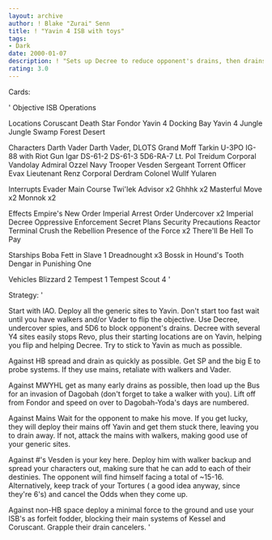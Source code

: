 ```yaml
---
layout: archive
author: ! Blake "Zurai" Senn
title: ! "Yavin 4 ISB with toys"
tags:
- Dark
date: 2000-01-07
description: ! "Sets up Decree to reduce opponent's drains, then drains him or her out on Yavin."
rating: 3.0
---
```

Cards: 

'
Objective
ISB Operations

Locations
Coruscant
Death Star
Fondor
Yavin 4 Docking Bay
Yavin 4 Jungle
Jungle
Swamp
Forest
Desert

Characters
Darth Vader
Darth Vader, DLOTS
Grand Moff Tarkin
U-3PO
IG-88 with Riot Gun
Igar
DS-61-2
DS-61-3
5D6-RA-7
Lt. Pol Treidum
Corporal Vandolay
Admiral Ozzel
Navy Trooper Vesden
Sergeant Torrent
Officer Evax
Lieutenant Renz
Corporal Derdram
Colonel Wullf Yularen

Interrupts
Evader
Main Course
Twi'lek Advisor x2
Ghhhk x2
Masterful Move x2
Monnok x2

Effects
Empire's New Order
Imperial Arrest Order
Undercover x2
Imperial Decree
Oppressive Enforcement
Secret Plans
Security Precautions
Reactor Terminal
Crush the Rebellion
Presence of the Force x2
There'll Be Hell To Pay

Starships
Boba Fett in Slave 1
Dreadnought x3
Bossk in Hound's Tooth
Dengar in Punishing One

Vehicles
Blizzard 2
Tempest 1
Tempest Scout 4 '

Strategy: '

Start with IAO. Deploy all the generic sites to Yavin. Don't start too fast wait until you have walkers and/or Vader to flip the objective. Use Decree, undercover spies, and 5D6 to block opponent's drains. Decree with several Y4 sites easily stops Revo, plus their starting locations are on Yavin, helping you flip and helping Decree. Try to stick to Yavin as much as possible.

Against HB spread and drain as quickly as possible. Get SP and the big E to probe systems. If they use mains, retaliate with walkers and Vader.

Against MWYHL get as many early drains as possible, then load up the Bus for an invasion of Dagobah (don't forget to take a walker with you). Lift off from Fondor and speed on over to Dagobah-Yoda's days are numbered.

Against Mains Wait for the opponent to make his move. If you get lucky, they will deploy their mains off Yavin and get them stuck there, leaving you to drain away. If not, attack the mains with walkers, making good use of your generic sites.

Against #'s Vesden is your key here. Deploy him with walker backup and spread your characters out, making sure that he can add to each of their destinies. The opponent will find himself facing a total of ~15-16. Alternatively, keep track of your Tortures ( a good idea anyway, since they're 6's) and cancel the Odds when they come up.

Against non-HB space deploy a minimal force to the ground and use your ISB's as forfeit fodder, blocking their main systems of Kessel and Coruscant. Grapple their drain cancelers. '